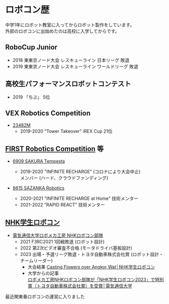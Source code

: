 # ロボコン歴

中学1年にロボット教室に入ってからロボット製作をしています。  
外部のロボコンに出始めたのは高校に入学してからです。

## RoboCup Junior
- 2018 東東京ノード大会 レスキューライン 日本リーグ 敗退
- 2019 東東京ノード大会 レスキューライン ワールドリーグ 敗退

## 高校生パフォーマンスロボットコンテスト
- 2019 「ちぷ」 5位

## VEX Robotics Competition
- [23482M](https://www.robotevents.com/teams/VRC/23482M)
    - 2019-2020 \"Tower Takeover\" iREX Cup 21位

## [FIRST Robotics Competition](https://www.firstinspires.org/robotics/frc) 等
- [6909 SAKURA Tempesta](https://sakura-tempesta.org/)
    - 2019-2020 \"INFINITE RECHARGE\" (コロナにより大会中止)  
        メンバー (ハード、クラウドファンディング)

- [8615 SAZANKA Robotics](https://sazankarobotics.com/)
    - 2020-2021 \"INFINITE RECHARGE at Home\" 技術メンター
    - 2021-2022 \"RAPID REACT\" 技術メンター

<!-- 現在はFRC以外のFIRST Programのチームのメンターに入る予定でいます。 -->
<!-- - 現在は発足1年目からメンターをしていたSAZANKA Roboticsを方向性の違いにより離れ、無所属です。 -->

## [NHK学生ロボコン](https://official-robocon.com/gakusei)
- [電気通信大学ロボメカ工房 NHKロボコン部隊](https://sites.google.com/view/uec-rmf/home/butai/nhk-team)
    - 2021 F3RC2021 1回戦敗退 (ロボット設計)
    - 2022 第2次ビデオ審査不合格 (モータドライバ基板設計)
    - 2023 出場・予選リーグ敗退・トヨタ自動車株式会社賞 (ロボット設計・チームリーダー)  
        - 大会結果 [Casting Flowers over Angkor Wat│NHK学生ロボコン](https://official-robocon.com/history/gakusei/about/history/thirtytwo/)
        - 大学からの記事  
        [ロボメカ工房NHKロボコン部隊が「NHK学生ロボコン2023」で特別賞（トヨタ自動車株式会社賞）を受賞│電気通信大学](https://www.uec.ac.jp/news/prize/2023/20230627_5464.html)
    <!-- - 2024 ロボット設計はせず、1年生の育成や学ロボ機体のアドバイスをしながら、広報・渉外としてチームを支えます。-->

最近関東春ロボコンの運営に入りました
